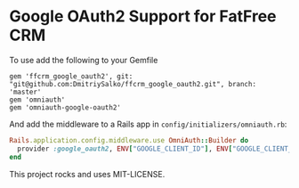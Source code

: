 # Google OAuth2 Support for FatFree CRM

To use add the following to your Gemfile

```
gem 'ffcrm_google_oauth2', git: "git@github.com:DmitriySalko/ffcrm_google_oauth2.git", branch: 'master'
gem 'omniauth' 
gem 'omniauth-google-oauth2'
```

And add the middleware to a Rails app in `config/initializers/omniauth.rb`:

```ruby
Rails.application.config.middleware.use OmniAuth::Builder do
  provider :google_oauth2, ENV["GOOGLE_CLIENT_ID"], ENV["GOOGLE_CLIENT_SECRET"]
end
```

This project rocks and uses MIT-LICENSE.
